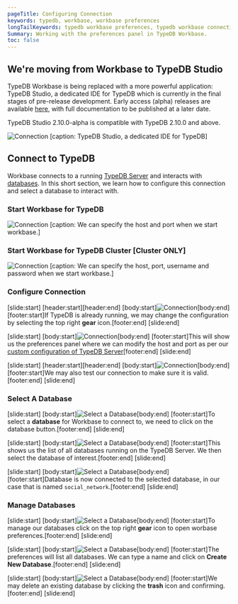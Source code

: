 ```yaml
---
pageTitle: Configuring Connection
keywords: typedb, workbase, workbase preferences
longTailKeywords: typedb workbase preferences, typedb workbase connection, typedb workbase manage databases
Summary: Working with the preferences panel in TypeDB Workbase.
toc: false
---
```


## We're moving from Workbase to TypeDB Studio
TypeDB Workbase is being replaced with a more powerful application: TypeDB Studio, a dedicated IDE for TypeDB which is currently in the final stages of pre-release development. Early access (alpha) releases are available [here](https://github.com/vaticle/typedb-studio), with full documentation to be published at a later date.

TypeDB Studio 2.10.0-alpha is compatible with TypeDB 2.10.0 and above.

![Connection](/docs/images/workbase/studio.png)
[caption: TypeDB Studio, a dedicated IDE for TypeDB]

## Connect to TypeDB
Workbase connects to a running [TypeDB Server](/docs/running-typedb/install-and-run#start-the-typedb-server) and interacts with [databases](../06-management/01-database.md). In this short section, we learn how to configure this connection and select a database to interact with.

### Start Workbase for TypeDB

![Connection](/docs/images/workbase/preferences_core-login.png)
[caption: We can specify the host and port when we start workbase.]


### Start Workbase for TypeDB Cluster [Cluster ONLY]

![Connection](/docs/images/workbase/preferences_cluster-login.png)
[caption: We can specify the host, port, username and password when we start workbase.]


### Configure Connection
<div class="slideshow">

[slide:start]
[header:start][header:end]
[body:start]![Connection](/docs/images/workbase/preferences_configure_open-preferences.png)[body:end]
[footer:start]If TypeDB is already running, we may change the configuration by selecting the top right **gear** icon.[footer:end]
[slide:end]

[slide:start]
[body:start]![Connection](/docs/images/workbase/preferences_configure-host-port.png)[body:end]
[footer:start]This will show us the preferences panel where we can modify the host and port as per our [custom configuration of TypeDB Server](/docs/running-typedb/configuration##host-and-port)[footer:end]
[slide:end]

[slide:start]
[header:start][header:end]
[body:start]![Connection](/docs/images/workbase/preferences_test-connection.png)[body:end]
[footer:start]We may also test our connection to make sure it is valid.[footer:end]
[slide:end]

</div>


### Select A Database
<div class="slideshow">

[slide:start]
[body:start]![Select a Database](/docs/images/workbase/preferences_select-database.png)[body:end]
[footer:start]To select a **database** for Workbase to connect to, we need to click on the database button.[footer:end]
[slide:end]

[slide:start]
[body:start]![Select a Database](/docs/images/workbase/preferences_list-databases.png)[body:end]
[footer:start]This shows us the list of all databases running on the TypeDB Server. We then select the database of interest.[footer:end]
[slide:end]

[slide:start]
[body:start]![Select a Database](/docs/images/workbase/preferences_database-selected.png)[body:end]
[footer:start]Database is now connected to the selected database, in our case that is named `social_network`.[footer:end]
[slide:end]

</div>

### Manage Databases
<div class="slideshow">

[slide:start]
[body:start]![Select a Database](/docs/images/workbase/preferences_open-preferences.png)[body:end]
[footer:start]To manage our databases click on the top right **gear** icon to open worbase preferences.[footer:end]
[slide:end]

[slide:start]
[body:start]![Select a Database](/docs/images/workbase/preferences_create-database.png)[body:end]
[footer:start]The preferences will list all databases. We can type a name and click on **Create New Database**.[footer:end]
[slide:end]

[slide:start]
[body:start]![Select a Database](/docs/images/workbase/preferences_delete-database.png)[body:end]
[footer:start]We may delete an existing database by clicking the **trash** icon and confirming.[footer:end]
[slide:end]

</div>